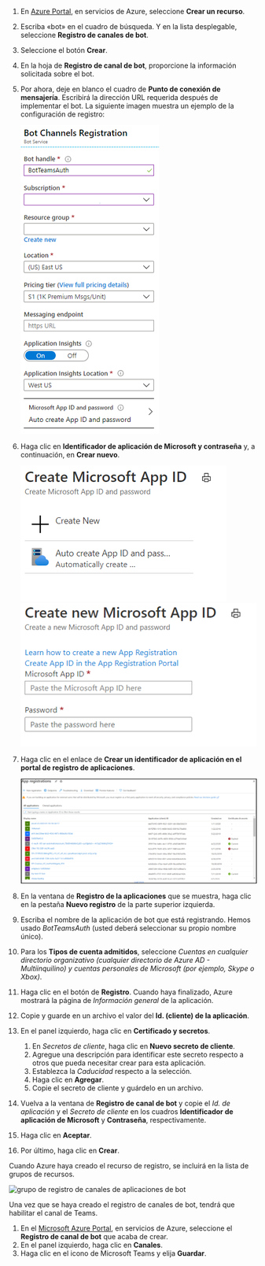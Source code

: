 1. En [Azure Portal](https://ms.portal.azure.com/#home), en servicios de Azure, seleccione **Crear un recurso**.
1. Escriba «bot» en el cuadro de búsqueda. Y en la lista desplegable, seleccione **Registro de canales de bot**.
1. Seleccione el botón **Crear**.
1. En la hoja de **Registro de canal de bot**, proporcione la información solicitada sobre el bot.
1. Por ahora, deje en blanco el cuadro de **Punto de conexión de mensajería**. Escribirá la dirección URL requerida después de implementar el bot. La siguiente imagen muestra un ejemplo de la configuración de registro:

    ![registro de canales de aplicaciones de bot](../../assets/images/authentication/auth-bot-channels-registration.png)

1. Haga clic en **Identificador de aplicación de Microsoft y contraseña** y, a continuación, en **Crear nuevo**.

    ![Crear un identificador de aplicación de Microsoft](../../assets/images/authentication/CreateMicrosoftAppID.png) ![Crear un nuevo identificador de aplicación de Microsoft](../../assets/images/authentication/CreateNewMicrosoftAppID.png)    

1. Haga clic en el enlace de **Crear un identificador de aplicación en el portal de registro de aplicaciones**.

   ![Registro de aplicaciones](../../assets/images/authentication/AppRegistration.png)
   
1. En la ventana de **Registro de la aplicaciones** que se muestra, haga clic en la pestaña **Nuevo registro** de la parte superior izquierda.
1. Escriba el nombre de la aplicación de bot que está registrando. Hemos usado *BotTeamsAuth* (usted deberá seleccionar su propio nombre único).
1. Para los **Tipos de cuenta admitidos**, seleccione *Cuentas en cualquier directorio organizativo (cualquier directorio de Azure AD - Multiinquilino) y cuentas personales de Microsoft (por ejemplo, Skype o Xbox)*.
1. Haga clic en el botón de **Registro**. Cuando haya finalizado, Azure mostrará la página de *Información general* de la aplicación.
1. Copie y guarde en un archivo el valor del **Id. (cliente) de la aplicación**.
1. En el panel izquierdo, haga clic en **Certificado y secretos**.
    1. En *Secretos de cliente*, haga clic en **Nuevo secreto de cliente**.
    1. Agregue una descripción para identificar este secreto respecto a otros que pueda necesitar crear para esta aplicación.
    1. Establezca la *Caducidad* respecto a la selección.
    1. Haga clic en **Agregar**.
    1. Copie el secreto de cliente y guárdelo en un archivo.
1. Vuelva a la ventana de **Registro de canal de bot** y copie el *Id. de aplicación* y el *Secreto de cliente* en los cuadros **Identificador de aplicación de Microsoft** y **Contraseña**, respectivamente.
1. Haga clic en **Aceptar**.
1. Por último, haga clic en **Crear**.

Cuando Azure haya creado el recurso de registro, se incluirá en la lista de grupos de recursos.  

![grupo de registro de canales de aplicaciones de bot](~/assets/images/authentication/auth-bot-channels-registration-group.PNG)

Una vez que se haya creado el registro de canales de bot, tendrá que habilitar el canal de Teams.

1. En el [Microsoft Azure Portal](https://ms.portal.azure.com/#home), en servicios de Azure, seleccione el **Registro de canal de bot** que acaba de crear.
1. En el panel izquierdo, haga clic en **Canales**.
1. Haga clic en el icono de Microsoft Teams y elija **Guardar**.
